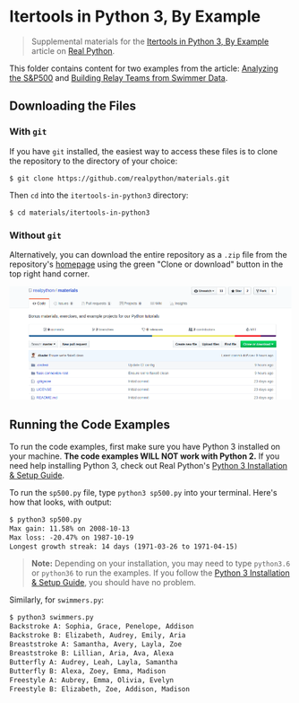 # Itertools in Python 3, By Example

> Supplemental materials for the [Itertools in Python 3, By Example](https://realpython.com/python-itertools/) article on [Real Python](https://realpython.com).

This folder contains content for two examples from the article: [Analyzing the S&P500](https://realpython.com/python-itertools/#analyzing-the-sp500) and [Building Relay Teams from Swimmer Data](https://realpython.com/python-itertools/#building-relay-teams-from-swimmer-data).

## Downloading the Files

### With `git`

If you have `git` installed, the easiest way to access these files is to clone the repository to the directory of your choice:

```console
$ git clone https://github.com/realpython/materials.git
```

Then `cd` into the `itertools-in-python3` directory:

```console
$ cd materials/itertools-in-python3
```

### Without `git`

Alternatively, you can download the entire repository as a `.zip` file from the repository's [homepage](https://github.com/realpython/materials) using the green "Clone or download" button in the top right hand corner.

![Download repo as zip](download-zip.gif)

## Running the Code Examples

To run the code examples, first make sure you have Python 3 installed on your machine. **The code examples WILL NOT work with Python 2.** If you need help installing Python 3, check out Real Python's [Python 3 Installation & Setup Guide](https://realpython.com/installing-python/).

To run the `sp500.py` file, type `python3 sp500.py` into your terminal. Here's how that looks, with output:

```console
$ python3 sp500.py
Max gain: 11.58% on 2008-10-13
Max loss: -20.47% on 1987-10-19
Longest growth streak: 14 days (1971-03-26 to 1971-04-15)
```

> **Note:** Depending on your installation, you may need to type `python3.6` or `python36` to run the examples. If you follow the [Python 3 Installation & Setup Guide](https://realpython.com/installing-python/), you should have no problem.

Similarly, for `swimmers.py`:

```console
$ python3 swimmers.py
Backstroke A: Sophia, Grace, Penelope, Addison
Backstroke B: Elizabeth, Audrey, Emily, Aria
Breaststroke A: Samantha, Avery, Layla, Zoe
Breaststroke B: Lillian, Aria, Ava, Alexa
Butterfly A: Audrey, Leah, Layla, Samantha
Butterfly B: Alexa, Zoey, Emma, Madison
Freestyle A: Aubrey, Emma, Olivia, Evelyn
Freestyle B: Elizabeth, Zoe, Addison, Madison
```
